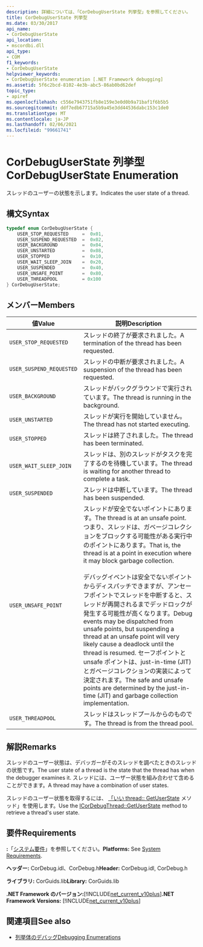 ```yaml
---
description: 詳細については、「CorDebugUserState 列挙型」を参照してください。
title: CorDebugUserState 列挙型
ms.date: 03/30/2017
api_name:
- CorDebugUserState
api_location:
- mscordbi.dll
api_type:
- COM
f1_keywords:
- CorDebugUserState
helpviewer_keywords:
- CorDebugUserState enumeration [.NET Framework debugging]
ms.assetid: 5f6c2bcd-8102-4e3b-abc5-86ab0bd62def
topic_type:
- apiref
ms.openlocfilehash: c556e7943751fb8e159e3e0d0b9a71baf1f6b5b5
ms.sourcegitcommit: ddf7edb67715a5b9a45e3dd44536dabc153c1de0
ms.translationtype: MT
ms.contentlocale: ja-JP
ms.lasthandoff: 02/06/2021
ms.locfileid: "99661741"
---
```

# <a name="cordebuguserstate-enumeration"></a><span data-ttu-id="6ccf1-103">CorDebugUserState 列挙型</span><span class="sxs-lookup"><span data-stu-id="6ccf1-103">CorDebugUserState Enumeration</span></span>

<span data-ttu-id="6ccf1-104">スレッドのユーザーの状態を示します。</span><span class="sxs-lookup"><span data-stu-id="6ccf1-104">Indicates the user state of a thread.</span></span>  
  
## <a name="syntax"></a><span data-ttu-id="6ccf1-105">構文</span><span class="sxs-lookup"><span data-stu-id="6ccf1-105">Syntax</span></span>  
  
```cpp  
typedef enum CorDebugUserState {  
    USER_STOP_REQUESTED     =  0x01,  
    USER_SUSPEND_REQUESTED  =  0x02,  
    USER_BACKGROUND         =  0x04,  
    USER_UNSTARTED          =  0x08,  
    USER_STOPPED            =  0x10,  
    USER_WAIT_SLEEP_JOIN    =  0x20,  
    USER_SUSPENDED          =  0x40,  
    USER_UNSAFE_POINT       =  0x80,  
    USER_THREADPOOL         = 0x100  
} CorDebugUserState;  
```  
  
## <a name="members"></a><span data-ttu-id="6ccf1-106">メンバー</span><span class="sxs-lookup"><span data-stu-id="6ccf1-106">Members</span></span>  
  
|<span data-ttu-id="6ccf1-107">値</span><span class="sxs-lookup"><span data-stu-id="6ccf1-107">Value</span></span>|<span data-ttu-id="6ccf1-108">説明</span><span class="sxs-lookup"><span data-stu-id="6ccf1-108">Description</span></span>|  
|-----------|-----------------|  
|`USER_STOP_REQUESTED`|<span data-ttu-id="6ccf1-109">スレッドの終了が要求されました。</span><span class="sxs-lookup"><span data-stu-id="6ccf1-109">A termination of the thread has been requested.</span></span>|  
|`USER_SUSPEND_REQUESTED`|<span data-ttu-id="6ccf1-110">スレッドの中断が要求されました。</span><span class="sxs-lookup"><span data-stu-id="6ccf1-110">A suspension of the thread has been requested.</span></span>|  
|`USER_BACKGROUND`|<span data-ttu-id="6ccf1-111">スレッドがバックグラウンドで実行されています。</span><span class="sxs-lookup"><span data-stu-id="6ccf1-111">The thread is running in the background.</span></span>|  
|`USER_UNSTARTED`|<span data-ttu-id="6ccf1-112">スレッドが実行を開始していません。</span><span class="sxs-lookup"><span data-stu-id="6ccf1-112">The thread has not started executing.</span></span>|  
|`USER_STOPPED`|<span data-ttu-id="6ccf1-113">スレッドは終了されました。</span><span class="sxs-lookup"><span data-stu-id="6ccf1-113">The thread has been terminated.</span></span>|  
|`USER_WAIT_SLEEP_JOIN`|<span data-ttu-id="6ccf1-114">スレッドは、別のスレッドがタスクを完了するのを待機しています。</span><span class="sxs-lookup"><span data-stu-id="6ccf1-114">The thread is waiting for another thread to complete a task.</span></span>|  
|`USER_SUSPENDED`|<span data-ttu-id="6ccf1-115">スレッドは中断しています。</span><span class="sxs-lookup"><span data-stu-id="6ccf1-115">The thread has been suspended.</span></span>|  
|`USER_UNSAFE_POINT`|<span data-ttu-id="6ccf1-116">スレッドが安全でないポイントにあります。</span><span class="sxs-lookup"><span data-stu-id="6ccf1-116">The thread is at an unsafe point.</span></span> <span data-ttu-id="6ccf1-117">つまり、スレッドは、ガベージコレクションをブロックする可能性がある実行中のポイントにあります。</span><span class="sxs-lookup"><span data-stu-id="6ccf1-117">That is, the thread is at a point in execution where it may block garbage collection.</span></span><br /><br /> <span data-ttu-id="6ccf1-118">デバッグイベントは安全でないポイントからディスパッチできますが、アンセーフポイントでスレッドを中断すると、スレッドが再開されるまでデッドロックが発生する可能性が高くなります。</span><span class="sxs-lookup"><span data-stu-id="6ccf1-118">Debug events may be dispatched from unsafe points, but suspending a thread at an unsafe point  will very likely cause a deadlock until the thread is resumed.</span></span> <span data-ttu-id="6ccf1-119">セーフポイントと unsafe ポイントは、just-in-time (JIT) とガベージコレクションの実装によって決定されます。</span><span class="sxs-lookup"><span data-stu-id="6ccf1-119">The safe and unsafe points are determined by the just-in-time (JIT) and garbage collection implementation.</span></span>|  
|`USER_THREADPOOL`|<span data-ttu-id="6ccf1-120">スレッドはスレッドプールからのものです。</span><span class="sxs-lookup"><span data-stu-id="6ccf1-120">The thread is from the thread pool.</span></span>|  
  
## <a name="remarks"></a><span data-ttu-id="6ccf1-121">解説</span><span class="sxs-lookup"><span data-stu-id="6ccf1-121">Remarks</span></span>  

 <span data-ttu-id="6ccf1-122">スレッドのユーザー状態は、デバッガーがそのスレッドを調べたときのスレッドの状態です。</span><span class="sxs-lookup"><span data-stu-id="6ccf1-122">The user state of a thread is the state that the thread has when the debugger examines it.</span></span> <span data-ttu-id="6ccf1-123">スレッドには、ユーザー状態を組み合わせて含めることができます。</span><span class="sxs-lookup"><span data-stu-id="6ccf1-123">A thread may have a combination of user states.</span></span>  
  
 <span data-ttu-id="6ccf1-124">スレッドのユーザー状態を取得するには、 [「いい thread:: GetUserState](icordebugthread-getuserstate-method.md) メソッド」を使用します。</span><span class="sxs-lookup"><span data-stu-id="6ccf1-124">Use the [ICorDebugThread::GetUserState](icordebugthread-getuserstate-method.md) method to retrieve a thread's user state.</span></span>  
  
## <a name="requirements"></a><span data-ttu-id="6ccf1-125">要件</span><span class="sxs-lookup"><span data-stu-id="6ccf1-125">Requirements</span></span>  

 <span data-ttu-id="6ccf1-126">**:**「[システム要件](../../get-started/system-requirements.md)」を参照してください。</span><span class="sxs-lookup"><span data-stu-id="6ccf1-126">**Platforms:** See [System Requirements](../../get-started/system-requirements.md).</span></span>  
  
 <span data-ttu-id="6ccf1-127">**ヘッダー:** CorDebug.idl、CorDebug.h</span><span class="sxs-lookup"><span data-stu-id="6ccf1-127">**Header:** CorDebug.idl, CorDebug.h</span></span>  
  
 <span data-ttu-id="6ccf1-128">**ライブラリ:** CorGuids.lib</span><span class="sxs-lookup"><span data-stu-id="6ccf1-128">**Library:** CorGuids.lib</span></span>  
  
 <span data-ttu-id="6ccf1-129">**.NET Framework のバージョン:**[!INCLUDE[net_current_v10plus](../../../../includes/net-current-v10plus-md.md)]</span><span class="sxs-lookup"><span data-stu-id="6ccf1-129">**.NET Framework Versions:** [!INCLUDE[net_current_v10plus](../../../../includes/net-current-v10plus-md.md)]</span></span>  
  
## <a name="see-also"></a><span data-ttu-id="6ccf1-130">関連項目</span><span class="sxs-lookup"><span data-stu-id="6ccf1-130">See also</span></span>

- [<span data-ttu-id="6ccf1-131">列挙体のデバッグ</span><span class="sxs-lookup"><span data-stu-id="6ccf1-131">Debugging Enumerations</span></span>](debugging-enumerations.md)
